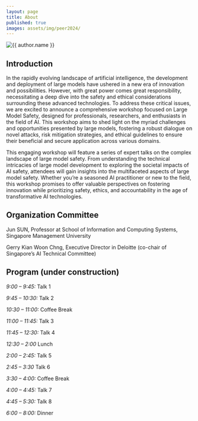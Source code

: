 ```yaml
---
layout: page
title: About
published: true
images: assets/img/peer2024/
---
```


<div class="page" markdown="1">

<img
    class="me"
    alt="{{ author.name }}"
    src="{{ site.author.photo | relative_url }}"
    srcset="{{ site.author.photo2x | relative_url }} 2x"
/>

## Introduction
In the rapidly evolving landscape of artificial intelligence, the development and deployment of large models have ushered in a new era of innovation and possibilities. However, with great power comes great responsibility, necessitating a deep dive into the safety and ethical considerations surrounding these advanced technologies. To address these critical issues, we are excited to announce a comprehensive workshop focused on Large Model Safety, designed for professionals, researchers, and enthusiasts in the field of AI. This workshop aims to shed light on the myriad challenges and opportunities presented by large models, fostering a robust dialogue on novel attacks, risk mitigation strategies, and ethical guidelines to ensure their beneficial and secure application across various domains.

This engaging workshop will feature a series of expert talks on the complex landscape of large model safety. From understanding the technical intricacies of large model development to exploring the societal impacts of AI safety, attendees will gain insights into the multifaceted aspects of large model safety. Whether you’re a seasoned AI practitioner or new to the field, this workshop promises to offer valuable perspectives on fostering innovation while prioritizing safety, ethics, and accountability in the age of transformative AI technologies.

## Organization Committee
Jun SUN, Professor at School of Information and Computing Systems, Singapore Management University

Gerry Kian Woon Chng, Executive Director in Deloitte (co-chair of Singapore’s AI Technical Committee)

## Program (under construction)
*9:00 – 9:45:* Talk 1

*9:45 – 10:30:* Talk 2

*10:30 – 11:00:* Coffee Break

*11:00 – 11:45:* Talk 3

*11:45 – 12:30:* Talk 4

*12:30 – 2:00* Lunch

*2:00 – 2:45:* Talk 5

*2:45 – 3:30* Talk 6

*3:30 – 4:00:* Coffee Break

*4:00 – 4:45:* Talk 7

*4:45 – 5:30:* Talk 8

*6:00 – 8:00:* Dinner

